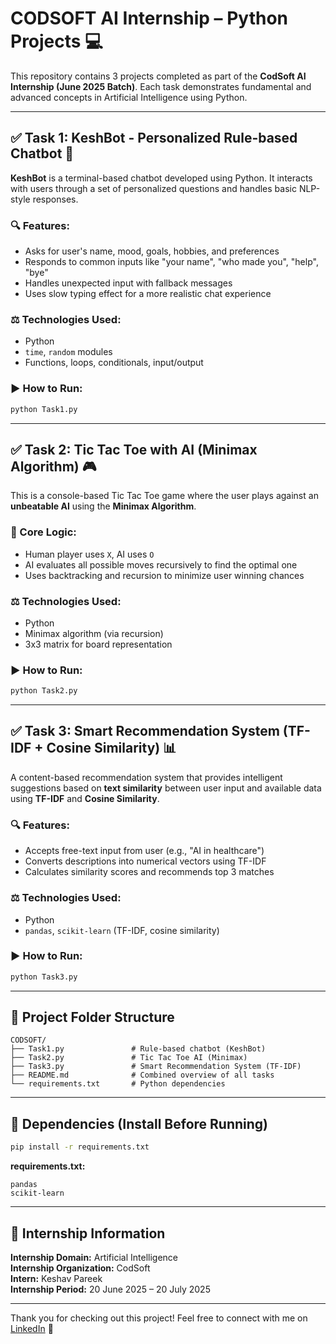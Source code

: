 # CODSOFT AI Internship – Python Projects 💻

This repository contains 3 projects completed as part of the **CodSoft AI Internship (June 2025 Batch)**. Each task demonstrates fundamental and advanced concepts in Artificial Intelligence using Python.

---------------------------------------------------------------------------------------------------
## ✅ Task 1: KeshBot - Personalized Rule-based Chatbot 🤖

**KeshBot** is a terminal-based chatbot developed using Python. It interacts with users through a set of personalized questions and handles basic NLP-style responses.

### 🔍 Features:

* Asks for user's name, mood, goals, hobbies, and preferences
* Responds to common inputs like "your name", "who made you", "help", "bye"
* Handles unexpected input with fallback messages
* Uses slow typing effect for a more realistic chat experience

### ⚖️ Technologies Used:

* Python
* `time`, `random` modules
* Functions, loops, conditionals, input/output

### ▶️ How to Run:

```bash
python Task1.py
```

---

## ✅ Task 2: Tic Tac Toe with AI (Minimax Algorithm) 🎮

This is a console-based Tic Tac Toe game where the user plays against an **unbeatable AI** using the **Minimax Algorithm**.

### 🧠 Core Logic:

* Human player uses `X`, AI uses `O`
* AI evaluates all possible moves recursively to find the optimal one
* Uses backtracking and recursion to minimize user winning chances

### ⚖️ Technologies Used:

* Python
* Minimax algorithm (via recursion)
* 3x3 matrix for board representation

### ▶️ How to Run:

```bash
python Task2.py
```

---

## ✅ Task 3: Smart Recommendation System (TF-IDF + Cosine Similarity) 📊

A content-based recommendation system that provides intelligent suggestions based on **text similarity** between user input and available data using **TF-IDF** and **Cosine Similarity**.

### 🔍 Features:

* Accepts free-text input from user (e.g., "AI in healthcare")
* Converts descriptions into numerical vectors using TF-IDF
* Calculates similarity scores and recommends top 3 matches

### ⚖️ Technologies Used:

* Python
* `pandas`, `scikit-learn` (TF-IDF, cosine similarity)

### ▶️ How to Run:

```bash
python Task3.py
```

---

## 📁 Project Folder Structure

```
CODSOFT/
├── Task1.py               # Rule-based chatbot (KeshBot)
├── Task2.py               # Tic Tac Toe AI (Minimax)
├── Task3.py               # Smart Recommendation System (TF-IDF)
├── README.md              # Combined overview of all tasks
└── requirements.txt       # Python dependencies
```

---

## 🔧 Dependencies (Install Before Running)

```bash
pip install -r requirements.txt
```

**requirements.txt:**

```
pandas
scikit-learn
```

---

## 🌟 Internship Information

**Internship Domain:** Artificial Intelligence  
**Internship Organization:** CodSoft  
**Intern:** Keshav Pareek  
**Internship Period:** 20 June 2025 – 20 July 2025


---

Thank you for checking out this project!
Feel free to connect with me on [LinkedIn](https://www.linkedin.com/in/keshav-pareek-656ba131b) 🚀
